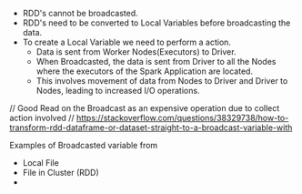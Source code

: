 - RDD's cannot be broadcasted.
- RDD's need to be converted to Local Variables before broadcasting the data.
- To create a Local Variable we need to perform a action.
	- Data is sent from Worker Nodes(Executors) to Driver.
	- When Broadcasted, the data is sent from Driver to all the Nodes where the executors of the Spark Application are located.
	- This involves movement of data from Nodes to Driver and Driver to Nodes, leading to increased I/O operations.

// Good Read on the Broadcast as an expensive operation due to collect action involved
// https://stackoverflow.com/questions/38329738/how-to-transform-rdd-dataframe-or-dataset-straight-to-a-broadcast-variable-with

Examples of Broadcasted variable from
- Local File
- File in Cluster (RDD)
-
